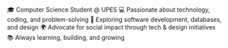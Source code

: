 🎓 Computer Science Student @ UPES
💻 Passionate about technology, coding, and problem-solving
🚀 Exploring software development, databases, and design
🌍 Advocate for social impact through tech & design initiatives
📚 Always learning, building, and growing
